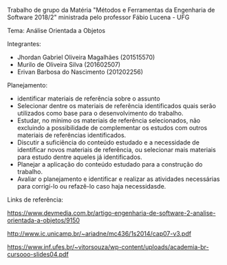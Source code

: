 Trabalho de grupo da Matéria "Métodos e Ferramentas  da Engenharia de Software 2018/2" ministrada pelo professor Fábio Lucena - UFG

Tema: Análise Orientada a Objetos

Integrantes: 

- Jhordan Gabriel Oliveira Magalhães (201515570)
- Murilo de Oliveira Silva (201602507)
- Erivan Barbosa do Nascimento (201202256)

Planejamento:
* identificar materiais de referência sobre o assunto
* Selecionar dentre os materiais de referência identificados quais serão utilizados como base para o desenvolvimento do trabalho.
* Estudar, no mínimo os materiais de referência selecionados, não excluindo a possibilidade de complementar os estudos com outros materiais de referências identificados.
* Discutir a suficiência do conteúdo estudado e a necessidade de identificar novos materiais de referência, ou selecionar mais materiais para estudo dentre aqueles já identificados.
* Planejar a aplicação do conteúdo estudado para a construção do trabalho.
* Avaliar o planejamento e identificar e realizar as atividades necessárias para corrigí-lo ou refazê-lo caso haja necessidasde.

Links de referência:

https://www.devmedia.com.br/artigo-engenharia-de-software-2-analise-orientada-a-objetos/9150

http://www.ic.unicamp.br/~ariadne/mc436/1s2014/cap07-v3.pdf

https://www.inf.ufes.br/~vitorsouza/wp-content/uploads/academia-br-cursooo-slides04.pdf
